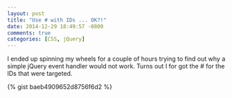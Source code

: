 ```yaml
---
layout: post
title: "Use # with IDs ... OK?!"
date: 2014-12-29 18:49:57 -0800
comments: true
categories: [CSS, jQuery]
---
```

I ended up spinning my wheels for a couple of hours trying to find out why a 
simple jQuery event handler would not work. Turns out I for got the # for the 
IDs that were targeted.

{% gist baeb4909652d8756f6d2 %}
